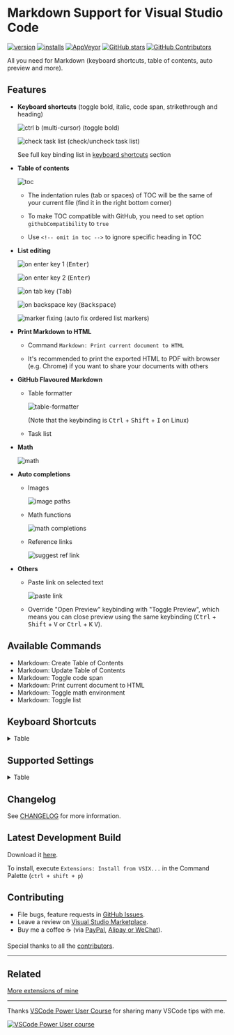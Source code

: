 # Markdown Support for Visual Studio Code

[![version](https://img.shields.io/vscode-marketplace/v/yzhang.markdown-all-in-one.svg?style=flat-square&label=vscode%20marketplace)](https://marketplace.visualstudio.com/items?itemName=yzhang.markdown-all-in-one)
[![installs](https://img.shields.io/vscode-marketplace/d/yzhang.markdown-all-in-one.svg?style=flat-square)](https://marketplace.visualstudio.com/items?itemName=yzhang.markdown-all-in-one)
[![AppVeyor](https://img.shields.io/appveyor/ci/yzhang-gh/vscode-markdown.svg?style=flat-square&label=appveyor%20build)](https://ci.appveyor.com/project/yzhang-gh/vscode-markdown)
[![GitHub stars](https://img.shields.io/github/stars/yzhang-gh/vscode-markdown.svg?style=flat-square&label=github%20stars)](https://github.com/yzhang-gh/vscode-markdown)
[![GitHub Contributors](https://img.shields.io/github/contributors/yzhang-gh/vscode-markdown.svg?style=flat-square)](https://github.com/yzhang-gh/vscode-markdown/graphs/contributors)

All you need for Markdown (keyboard shortcuts, table of contents, auto preview and more).

## Features

- **Keyboard shortcuts** (toggle bold, italic, code span, strikethrough and heading)

  ![ctrl b (multi-cursor)](images/gifs/multi-ctrl-b-light.gif) (toggle bold)

  ![check task list](images/gifs/keybinding-tasklist.gif) (check/uncheck task list)

  See full key binding list in [keyboard shortcuts](#keyboard-shortcuts) section

- **Table of contents**

  ![toc](images/toc.png)

  - The indentation rules (tab or spaces) of TOC will be the same of your current file (find it in the right bottom corner)

  - To make TOC compatible with GitHub, you need to set option `githubCompatibility` to `true`

  - Use `<!-- omit in toc -->` to ignore specific heading in TOC

- **List editing**

  ![on enter key 1](images/gifs/on-enter-key1.gif) (<kbd>Enter</kbd>)

  ![on enter key 2](images/gifs/on-enter-key2.gif) (<kbd>Enter</kbd>)

  ![on tab key](images/gifs/on-tab-key.gif) (<kbd>Tab</kbd>)

  ![on backspace key](images/gifs/on-backspace-key.gif) (<kbd>Backspace</kbd>)

  ![marker fixing](images/gifs/marker-fixing.gif) (auto fix ordered list markers)

- **Print Markdown to HTML**

  - Command `Markdown: Print current document to HTML`

  - It's recommended to print the exported HTML to PDF with browser (e.g. Chrome) if you want to share your documents with others

- **GitHub Flavoured Markdown**

  - Table formatter

    ![table-formatter](images/gifs/table-formatter.gif)

    (Note that the keybinding is <kbd>Ctrl</kbd> + <kbd>Shift</kbd> + <kbd>I</kbd> on Linux)

  - Task list

- **Math**

  ![math](images/math.png)

- **Auto completions**

  - Images

    ![image paths](images/image-completions.png)

  - Math functions

    ![math completions](images/math-completions.png)

  - Reference links

    ![suggest ref link](images/gifs/suggest-ref-link-light.png)

- **Others**

  - Paste link on selected text

    ![paste link](images/gifs/paste-link-light.gif)

  - Override "Open Preview" keybinding with "Toggle Preview", which means you can close preview using the same keybinding (<kbd>Ctrl</kbd> + <kbd>Shift</kbd> + <kbd>V</kbd> or <kbd>Ctrl</kbd> + <kbd>K</kbd> <kbd>V</kbd>).

## Available Commands

- Markdown: Create Table of Contents
- Markdown: Update Table of Contents
- Markdown: Toggle code span
- Markdown: Print current document to HTML
- Markdown: Toggle math environment
- Markdown: Toggle list

## Keyboard Shortcuts

<details>
<summary>Table</summary>

| Key                                               | Command                      |
| ------------------------------------------------- | ---------------------------- |
| <kbd>Ctrl</kbd> + <kbd>B</kbd>                    | Toggle bold                  |
| <kbd>Ctrl</kbd> + <kbd>I</kbd>                    | Toggle italic                |
| <kbd>Ctrl</kbd> + <kbd>Shift</kbd> + <kbd>]</kbd> | Toggle heading (uplevel)     |
| <kbd>Ctrl</kbd> + <kbd>Shift</kbd> + <kbd>[</kbd> | Toggle heading (downlevel)   |
| <kbd>Ctrl</kbd> + <kbd>M</kbd>                    | Toggle math environment      |
| <kbd>Alt</kbd> + <kbd>C</kbd>                     | Check/Uncheck task list item |
| <kbd>Ctrl</kbd> + <kbd>Shift</kbd> + <kbd>V</kbd> | Toggle preview               |
| <kbd>Ctrl</kbd> + <kbd>K</kbd> <kbd>V</kbd>       | Toggle preview to side       |

</details>

## Supported Settings

<details>
<summary>Table</summary>

| Name                                               | Default    | Description                                                                                      |
| -------------------------------------------------- | ---------- | ------------------------------------------------------------------------------------------------ |
| `markdown.extension.completion.root`               |            | Root folder when providing file path completions (It takes effect when the path starts with `/`) |
| `markdown.extension.italic.indicator`              | `*`        | Use `*` or `_` to wrap italic text                                                               |
| `markdown.extension.katex.macros`                  | `{}`       | KaTeX macros e.g. `{ "\\name": "expansion", ... }`                                               |
| `markdown.extension.list.indentationSize`          | `adaptive` | Use different indentation size for ordered and unordered list                                    |
| `markdown.extension.orderedList.autoRenumber`      | `true`     | Auto fix list markers as you edits                                                               |
| `markdown.extension.orderedList.marker`            | `ordered`  | Or `one`: always use `1.` as ordered list marker                                                 |
| `markdown.extension.preview.autoShowPreviewToSide` | `false`    | Automatically show preview when opening a Markdown file.                                         |
| `markdown.extension.print.absoluteImgPath`         | `true`     | Convert image path to absolute path                                                              |
| `markdown.extension.print.imgToBase64`             | `false`    | Convert images to base64 when printing to HTML                                                   |
| `markdown.extension.print.onFileSave`              | `false`    | Print to HTML on file save                                                                       |
| `markdown.extension.print.validateUrls`            | `true`     | Enable/disable URL validation when printing                                                      |
| `markdown.extension.print.theme`                   | `light`    | Theme of the exported HTML                                                                       |
| `markdown.extension.syntax.decorations`            | `true`     | Add decorations to strikethrough and code spans                                                  |
| `markdown.extension.syntax.plainTheme`             | `false`    | A distraction-free theme                                                                         |
| `markdown.extension.tableFormatter.enabled`        | `true`     | Enable GFM table formatter                                                                       |
| `markdown.extension.toc.downcaseLink`              | `true`     | Force the TOC links to be lowercase                                                              |
| `markdown.extension.toc.githubCompatibility`       | `false`    | GitHub compatibility                                                                             |
| `markdown.extension.toc.levels`                    | `1..6`     | Control the heading levels to show in the table of contents.                                     |
| `markdown.extension.toc.orderedList`               | `false`    | Use ordered list in the table of contents.                                                       |
| `markdown.extension.toc.plaintext`                 | `false`    | Just plain text.                                                                                 |
| `markdown.extension.toc.unorderedList.marker`      | `-`        | Use `-`, `*` or `+` in the table of contents (for unordered list)                                |
| `markdown.extension.toc.updateOnSave`              | `true`     | Automatically update the table of contents on save.                                              |

</details>

## Changelog

See [CHANGELOG](CHANGELOG.md) for more information.

## Latest Development Build

Download it [here](https://ci.appveyor.com/project/yzhang-gh/vscode-markdown/build/artifacts).

To install, execute `Extensions: Install from VSIX...` in the Command Palette (`ctrl + shift + p`)

## Contributing

- File bugs, feature requests in [GitHub Issues](https://github.com/yzhang-gh/vscode-markdown/issues).
- Leave a review on [Visual Studio Marketplace](https://marketplace.visualstudio.com/items?itemName=yzhang.markdown-all-in-one#review-details).
- Buy me a coffee ☕ (via [PayPal](https://www.paypal.me/2yzhang), [Alipay or WeChat](donate.md)).

Special thanks to all the [contributors](https://github.com/yzhang-gh/vscode-markdown/graphs/contributors).

---

## Related

[More extensions of mine](https://marketplace.visualstudio.com/publishers/yzhang)

---

Thanks [VSCode Power User Course](https://VSCode.pro?utm_source=MarkdownAllInOne) for sharing many VSCode tips with me.

[![VSCode Power User course](https://img.shields.io/badge/Learn%20-VSCode%20Power%20User%20Course%20%E2%86%92-gray.svg?style=flat-square&colorA=444444&colorB=4F44D6)](https://VSCode.pro?utm_source=MarkdownAllInOne)
